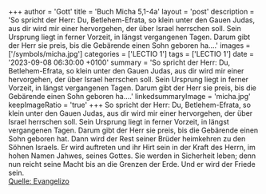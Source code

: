 +++
author = 'Gott'
title = 'Buch Micha 5,1-4a'
layout = 'post'
description = 'So spricht der Herr: Du, Betlehem-Efrata, so klein unter den Gauen Judas, aus dir wird mir einer hervorgehen, der über Israel herrschen soll. Sein Ursprung liegt in ferner Vorzeit, in längst vergangenen Tagen. Darum gibt der Herr sie preis, bis die Gebärende einen Sohn geboren ha....'
images = ['/symbols/micha.jpg']
categories = ['LECTIO 1']
tags = ['LECTIO 1']
date = '2023-09-08 06:30:00 +0100'
summary = 'So spricht der Herr: Du, Betlehem-Efrata, so klein unter den Gauen Judas, aus dir wird mir einer hervorgehen, der über Israel herrschen soll. Sein Ursprung liegt in ferner Vorzeit, in längst vergangenen Tagen. Darum gibt der Herr sie preis, bis die Gebärende einen Sohn geboren ha....'
linkedsummaryImage = 'micha.jpg'
keepImageRatio = 'true'
+++
So spricht der Herr: Du, Betlehem-Efrata, so klein unter den Gauen Judas, aus dir wird mir einer hervorgehen, der über Israel herrschen soll. Sein Ursprung liegt in ferner Vorzeit, in längst vergangenen Tagen.
Darum gibt der Herr sie preis, bis die Gebärende einen Sohn geboren hat.<!--more--> Dann wird der Rest seiner Brüder heimkehren zu den Söhnen Israels.
Er wird auftreten und ihr Hirt sein in der Kraft des Herrn, im hohen Namen Jahwes, seines Gottes. Sie werden in Sicherheit leben; denn nun reicht seine Macht bis an die Grenzen der Erde.
Und er wird der Friede sein.<br> [Quelle: Evangelizo](https://evangeliumtagfuertag.org/DE/gospel)